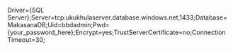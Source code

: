 Driver={SQL Server};Server=tcp:ukukhulaserver.database.windows.net,1433;Database=MakasanaDB;Uid=bbdadmin;Pwd={your_password_here};Encrypt=yes;TrustServerCertificate=no;Connection Timeout=30;